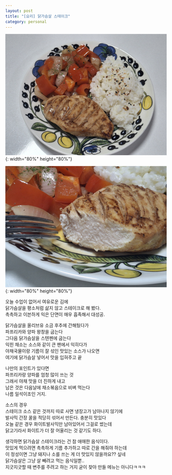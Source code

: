 ```yaml
---
layout: post
title: "[요리] 닭가슴살 스테이크"
category: personal
---
```


![chicken_steak1.jpg](/assets/img/chicken_steak1.jpg){: width="80%" height="80%"}

![chicken_steak2.jpg](/assets/img/chicken_steak2.jpg){: width="80%" height="80%"}

오늘 수업이 없어서 여유로운 김에\
닭가슴살을 평소처럼 삶지 않고 스테이크로 해 봤다.\
촉촉하고 이븐하게 익은 단면이 매우 흡족해서 대성공.

닭가슴살을 올리브유 소금 후추에 간해뒀다가\
파프리카와 양파 왕창을 굽는다\
그다음 닭가슴살을 스텐펜에 굽는다\
익힌 채소는 소스와 같이 큰 팬에서 익히다가\
야채국물이랑 기름이 잘 섞인 맛있는 소스가 나오면\
여기에 닭가슴살 넣어서 맛을 입혀주고 끝

나만의 포인트가 있다면\
파프리카랑 양파를 엄청 많이 쓰는 것\
그래서 야채 맛을 더 진하게 내고\
남은 것은 다음날에 채소볶음으로 비벼 먹는다\
나름 일석이조인 거지.

소스의 경우\
스테이크 소스 같은 것까지 따로 사면 냉장고가 남아나지 않기에\
발사믹 간장 꿀을 적당히 섞어서 만든다. 충분히 맛있다\
오늘 같은 경우 화이트발사믹만 남아있어서 그걸로 썼는데\
닭고기라서 화이트가 더 잘 어울리는 것 같기도 하다.

생각하면 닭가슴살 스테이크라는 건 참 애매한 음식이다.\
맛있게 먹으려면 촉촉하게 기름 추가하고 따로 간을 해줘야 하는데\
이 정성이면 그냥 돼지나 소를 쓰는 게 더 맛있지 않을까요?? 싶네\
닭가슴살은 그냥 살 빼려고 먹는 음식일뿐..\
지긋지긋할 때 변주를 주려고 하는 거지 굳이 찾아 만들 메뉴는 아니다ㅋㅋㅋ